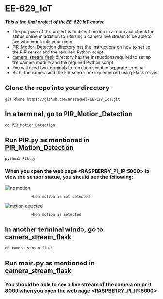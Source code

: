 # EE-629_IoT
***This is the final project of the EE-629 IoT course***

- The purpose of this project is to detect motion in a room and check the status online in addition to, utilizing a camera live stream to be able to see who brook into your room
- [PIR_Motion_Detection](https://github.com/anasaqeel/EE-629_IoT/tree/main/PIR_Motion_Detection) directory has the instructions on how to set up the PIR sensor and the required Python script
- [camera_stream_flask](https://github.com/anasaqeel/EE-629_IoT/tree/main/camera_stream_flask) directory has the instructions required to set up the camera module and the required Python script
- You will need two terminals to run each script in separate terminal
- Both, the camera and the PIR sensor are implemented using Flask server

## Clone the repo into your directory
`git clone https://github.com/anasaqeel/EE-629_IoT.git`

## In a terminal, go to PIR_Motion_Detection
`cd PIR_Motion_Detection`

## Run PIR.py as mentioned in [PIR_Motion_Detection](https://github.com/anasaqeel/EE-629_IoT/tree/main/PIR_Motion_Detection)
`python3 PIR.py`
### When you open the web page <RASPBERRY_PI_IP:5000> to view the sensor statue, you should see the following:

![no motion](https://user-images.githubusercontent.com/49162254/118405604-d1472a00-b646-11eb-9c62-159f36c92a24.PNG)

                when motion is not detected

![motion detected](https://user-images.githubusercontent.com/49162254/118405627-d60bde00-b646-11eb-9219-1361ce2efc95.PNG)

                when motion is detected

## In another terminal windo, go to camera_stream_flask
`cd camera_stream_flask`
## Run main.py as mentioned in [camera_stream_flask](https://github.com/anasaqeel/EE-629_IoT/tree/main/camera_stream_flask)

### You should be able to see a live stream of the camera on port 8000 when you open the web page <RASPBERRY_PI_IP:8000>
